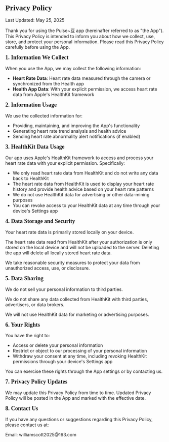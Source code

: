 <!DOCTYPE html PUBLIC "-//W3C//DTD HTML 4.01//EN" "http://www.w3.org/TR/html4/strict.dtd">
<html>

<body>
<h1 style="margin: 0.0px 0.0px 16.1px 0.0px; font: 24.0px Times; -webkit-text-stroke: #000000"><span class="s1"><b>Privacy Policy</b></span></h1>
<p class="p2"><span class="s1">Last Updated: May 25, 2025</span></p>
<p class="p2"><span class="s1">Thank you for using the Pulse~</span><span class="s2">豆</span><span class="s1"> app (hereinafter referred to as "the App"). This Privacy Policy is intended to inform you about how we collect, use, store, and protect your personal information. Please read this Privacy Policy carefully before using the App.</span></p>
<h2 style="margin: 0.0px 0.0px 14.9px 0.0px; font: 18.0px Times; -webkit-text-stroke: #000000"><span class="s1"><b>1. Information We Collect</b></span></h2>
<p class="p2"><span class="s1">When you use the App, we may collect the following information:</span></p>
<ul class="ul1">
  <li class="li4"><span class="s3"><b></b></span><span class="s1"><b>Heart Rate Data</b>: Heart rate data measured through the camera or synchronized from the Health app</span></li>
  <li class="li4"><span class="s3"><b></b></span><span class="s1"><b>Health App Data</b>: With your explicit permission, we access heart rate data from Apple's HealthKit framework</span></li>
</ul>
<h2 style="margin: 0.0px 0.0px 14.9px 0.0px; font: 18.0px Times; -webkit-text-stroke: #000000"><span class="s1"><b>2. Information Usage</b></span></h2>
<p class="p2"><span class="s1">We use the collected information for:</span></p>
<ul class="ul1">
  <li class="li4"><span class="s3"></span><span class="s1">Providing, maintaining, and improving the App's functionality</span></li>
  <li class="li4"><span class="s3"></span><span class="s1">Generating heart rate trend analysis and health advice</span></li>
  <li class="li4"><span class="s3"></span><span class="s1">Sending heart rate abnormality alert notifications (if enabled)</span></li>
</ul>
<h2 style="margin: 0.0px 0.0px 14.9px 0.0px; font: 18.0px Times; -webkit-text-stroke: #000000"><span class="s1"><b>3. HealthKit Data Usage</b></span></h2>
<p class="p2"><span class="s1">Our app uses Apple's HealthKit framework to access and process your heart rate data with your explicit permission. Specifically:</span></p>
<ul class="ul1">
  <li class="li4"><span class="s3"></span><span class="s1">We only read heart rate data from HealthKit and do not write any data back to HealthKit</span></li>
  <li class="li4"><span class="s3"></span><span class="s1">The heart rate data from HealthKit is used to display your heart rate history and provide health advice based on your heart rate patterns</span></li>
  <li class="li4"><span class="s3"></span><span class="s1">We do not use HealthKit data for advertising or other data-mining purposes</span></li>
  <li class="li4"><span class="s3"></span><span class="s1">You can revoke access to your HealthKit data at any time through your device's Settings app</span></li>
</ul>
<h2 style="margin: 0.0px 0.0px 14.9px 0.0px; font: 18.0px Times; -webkit-text-stroke: #000000"><span class="s1"><b>4. Data Storage and Security</b></span></h2>
<p class="p2"><span class="s1">Your heart rate data is primarily stored locally on your device.</span></p>
<p class="p2"><span class="s1">The heart rate data read from HealthKit after your authorization is only stored on the local device and will not be uploaded to the server. Deleting the app will delete all locally stored heart rate data.</span></p>
<p class="p2"><span class="s1">We take reasonable security measures to protect your data from unauthorized access, use, or disclosure.</span></p>
<h2 style="margin: 0.0px 0.0px 14.9px 0.0px; font: 18.0px Times; -webkit-text-stroke: #000000"><span class="s1"><b>5. Data Sharing</b></span></h2>
<p class="p2"><span class="s1">We do not sell your personal information to third parties.</span></p>
<p class="p2"><span class="s1">We do not share any data collected from HealthKit with third parties, advertisers, or data brokers.</span></p>
<p class="p2"><span class="s1">We will not use HealthKit data for marketing or advertising purposes.</span></p>
<h2 style="margin: 0.0px 0.0px 14.9px 0.0px; font: 18.0px Times; -webkit-text-stroke: #000000"><span class="s1"><b>6. Your Rights</b></span></h2>
<p class="p2"><span class="s1">You have the right to:</span></p>
<ul class="ul1">
  <li class="li4"><span class="s3"></span><span class="s1">Access or delete your personal information</span></li>
  <li class="li4"><span class="s3"></span><span class="s1">Restrict or object to our processing of your personal information</span></li>
  <li class="li4"><span class="s3"></span><span class="s1">Withdraw your consent at any time, including revoking HealthKit permissions through your device's Settings app</span></li>
</ul>
<p class="p2"><span class="s1">You can exercise these rights through the App settings or by contacting us.</span></p>
<h2 style="margin: 0.0px 0.0px 14.9px 0.0px; font: 18.0px Times; -webkit-text-stroke: #000000"><span class="s1"><b>7. Privacy Policy Updates</b></span></h2>
<p class="p2"><span class="s1">We may update this Privacy Policy from time to time. Updated Privacy Policy will be posted in the App and marked with the effective date.</span></p>
<h2 style="margin: 0.0px 0.0px 14.9px 0.0px; font: 18.0px Times; -webkit-text-stroke: #000000"><span class="s1"><b>8. Contact Us</b></span></h2>
<p class="p2"><span class="s1">If you have any questions or suggestions regarding this Privacy Policy, please contact us at:</span></p>
<p class="p2"><span class="s1">Email: williamscott2025@163.com</span></p>
</body>
</html>
